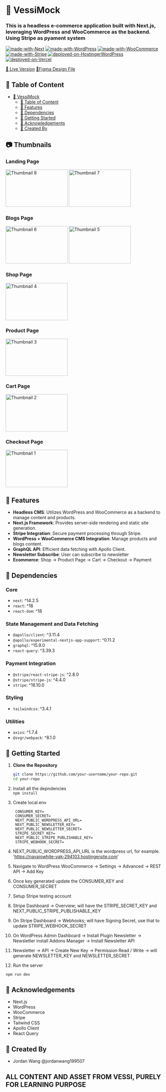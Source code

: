 # 👟 VessiMock

### This is a headless e-commerce application built with Next.js, leveraging WordPress and WooCommerce as the backend. Using Stripe as pyament system

[![made-with-Next](https://img.shields.io/badge/Made%20with-Next.js%20-success)](https://nextjs.org/)
[![made-with-WordPress](https://img.shields.io/badge/Made%20with-WordPress%20-blue)](https://wordpress.com/)
[![made-with-WooCommerce](https://img.shields.io/badge/Made%20with-WooCommerce%20-yellow)](https://woocommerce.com/)
[![made-with-Stripe](https://img.shields.io/badge/Made%20with-Stripe%20-orange)](https://stripe.com/)
[![deployed-on-HostingerWordPress](https://img.shields.io/badge/Deployed%20on-Hostinger%20-orange)](https://www.hostinger.com/)
[![deployed-on-Vercel](https://img.shields.io/badge/Deployed%20on-Vercel%20-orange)](https://vercel.com/)

[🚙 Live Version](https://headless-woo-vessi-mock.vercel.app/)
[📔Figma Design File](https://www.figma.com/design/U26gcB6V9CPJ1keZAwdca3/Vessi-Mock-Headless-WordPress?node-id=0-1&t=meEOeBYOxM9wEBhI-1)

## 📑 Table of Content
- [👟 VessiMock](#-vessimock)
  - [📑 Table of Content](#-table-of-content)
  - [🌟 Features](#-features)
  - [🧱 Dependencies](#-dependencies)
  - [🚀 Getting Started](#-getting-started)
  - [📘 Acknowledgements](#-acknowledgements)
  - [🔨 Created By](#-created-by)
    
## 📷 Thumbnails
### Landing Page
<img src="https://github.com/user-attachments/assets/92f1282c-ee9b-4787-89a4-e7d25981aef0" alt="Thumbnail 8" width="200" height="120">
<img src="https://github.com/user-attachments/assets/2c6d648c-6471-4cb9-99b1-28ebfffb2ce9" alt="Thumbnail 7" width="200" height="120">

### Blogs Page
<img src="https://github.com/user-attachments/assets/c1cc5a66-7969-4117-a944-bacb83139357" alt="Thumbnail 6" width="200" height="120">
<img src="https://github.com/user-attachments/assets/a3923463-a5cf-42a6-9472-e855504dc938" alt="Thumbnail 5" width="200" height="120">


### Shop Page
<img src="https://github.com/user-attachments/assets/940fb334-5679-4357-aa19-b4fe280a124b" alt="Thumbnail 4" width="200" height="120">

### Product Page
<img src="https://github.com/user-attachments/assets/f31a2dda-89ab-4356-a9fe-c401b0665941" alt="Thumbnail 3" width="200" height="120">

### Cart Page
<img src="https://github.com/user-attachments/assets/a1f0fb67-1d39-44cd-97b5-41e750105be8" alt="Thumbnail 2" width="200" height="120">

### Checkout Page
<img src="https://github.com/user-attachments/assets/b77c030b-ec94-4bdb-9972-c01931c6c53e" alt="Thumbnail 1" width="200" height="120">



## 🌟 Features

- **Headless CMS**: Utilizes WordPress and WooCommerce as a backend to manage content and products.
- **Next.js Framework**: Provides server-side rendering and static site generation.
- **Stripe Integration**: Secure payment processing through Stripe.
- **WordPress + WooCommerce CMS Integration**: Manage products and blogs content.
- **GraphQL API**: Efficient data fetching with Apollo Client.
- **Newsletter Subscribe**: User can subscribe to newsletter
- **Ecommerce**: Shop -> Product Page -> Cart -> Checkout -> Payment

## 🧱 Dependencies

### Core

- `next`: ^14.2.5
- `react`: ^18
- `react-dom`: ^18

### State Management and Data Fetching

- `@apollo/client`: ^3.11.4
- `@apollo/experimental-nextjs-app-support`: ^0.11.2
- `graphql`: ^15.9.0
- `react-query`: ^3.39.3

### Payment Integration

- `@stripe/react-stripe-js`: ^2.8.0
- `@stripe/stripe-js`: ^4.4.0
- `stripe`: ^16.10.0

### Styling

- `tailwindcss`: ^3.4.1

### Utilities

- `axios`: ^1.7.4
- `@svgr/webpack`: ^8.1.0

## 🚀 Getting Started

1. **Clone the Repository**

   ```bash
   git clone https://github.com/your-username/your-repo.git
   cd your-repo
2. Install all the depndencies <br>
   `npm install`
3. Create local.env
   ```
    CONSUMER_KEY=
    CONSUMER_SECRET=
    NEXT_PUBLIC_WORDPRESS_API_URL=
    NEXT_PUBLIC_NEWSLETTER_KEY=
    NEXT_PUBLIC_NEWSLETTER_SECRET=
    STRIPE_SECRET_KEY=
    NEXT_PUBLIC_STRIPE_PUBLISHABLE_KEY=
    STRIPE_WEBHOOK_SECRET=
   ```
4. NEXT_PUBLIC_WORDPRESS_API_URL is the wordpress url, for example. 'https://navajowhite-yak-294103.hostingersite.com'
5. Navigate to WordPress WooCommerce -> Settings -> Advanced -> REST API -> Add Key
6. Once key generated update the CONSUMER_KEY and CONSUMER_SECRET
7. Setup Stripe testing account
8. Stripe Dashboard -> Overview; will have the STRIPE_SECRET_KEY and NEXT_PUBLIC_STRIPE_PUBLISHABLE_KEY
9. On Stripe Dashboard -> Webhooks; will have Signing Secret, use that to update STRIPE_WEBHOOK_SECRET
10. On WordPress Admin Dashboard -> Install Plugin Newsletter -> Newsletter install Addons Manager -> Install Newsletter API
11. Newsletter -> API -> Create New Key -> Permission Read / Write -> will generate NEWSLETTER_KEY and NEWSLETTER_SECRET  
12. Run the server
   ```sh
   npm run dev
   ```

## 📘 Acknowledgements
- Next.js
- WordPress
- WooCommerce
- Stripe
- Tailwind CSS
- Apollo Client
- React Query

## 🔨 Created By
- Jordan Wang @jordanwang199507
## ALL CONTENT AND ASSET FROM VESSI, PURELY FOR LEARNING PURPOSE
